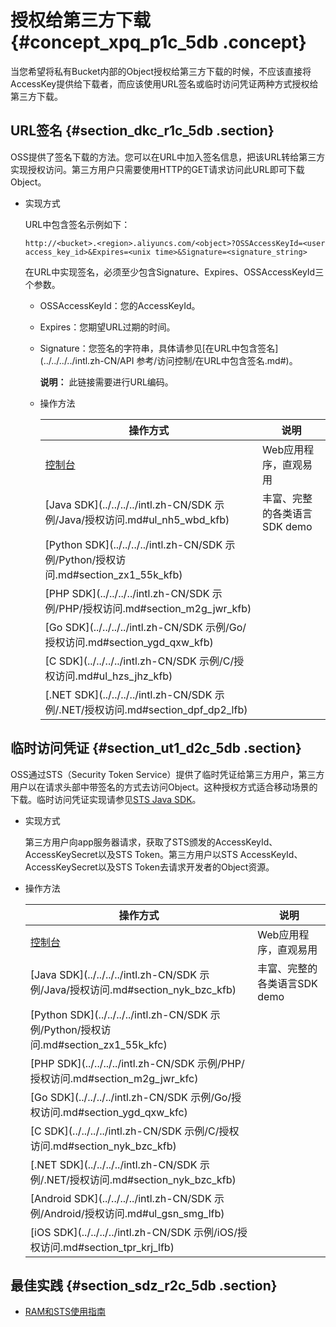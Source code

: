 # 授权给第三方下载 {#concept_xpq_p1c_5db .concept}

当您希望将私有Bucket内部的Object授权给第三方下载的时候，不应该直接将AccessKey提供给下载者，而应该使用URL签名或临时访问凭证两种方式授权给第三方下载。

## URL签名 {#section_dkc_r1c_5db .section}

OSS提供了签名下载的方法。您可以在URL中加入签名信息，把该URL转给第三方实现授权访问。第三方用户只需要使用HTTP的GET请求访问此URL即可下载Object。

-   实现方式

    URL中包含签名示例如下：

    ```
    http://<bucket>.<region>.aliyuncs.com/<object>?OSSAccessKeyId=<user access_key_id>&Expires=<unix time>&Signature=<signature_string>
    ```

    在URL中实现签名，必须至少包含Signature、Expires、OSSAccessKeyId三个参数。

    -   OSSAccessKeyId：您的AccessKeyId。
    -   Expires：您期望URL过期的时间。
    -   Signature：您签名的字符串，具体请参见[在URL中包含签名](../../../../intl.zh-CN/API 参考/访问控制/在URL中包含签名.md#)。

        **说明：** 此链接需要进行URL编码。

    -   操作方法

        |操作方式|说明|
        |----|--|
        |[控制台](../../../../intl.zh-CN/控制台用户指南/上传、下载和管理文件/下载文件.md#)|Web应用程序，直观易用|
        |[Java SDK](../../../../intl.zh-CN/SDK 示例/Java/授权访问.md#ul_nh5_wbd_kfb)|丰富、完整的各类语言SDK demo|
        |[Python SDK](../../../../intl.zh-CN/SDK 示例/Python/授权访问.md#section_zx1_55k_kfb)|
        |[PHP SDK](../../../../intl.zh-CN/SDK 示例/PHP/授权访问.md#section_m2g_jwr_kfb)|
        |[Go SDK](../../../../intl.zh-CN/SDK 示例/Go/授权访问.md#section_ygd_qxw_kfb)|
        |[C SDK](../../../../intl.zh-CN/SDK 示例/C/授权访问.md#ul_hzs_jhz_kfb)|
        |[.NET SDK](../../../../intl.zh-CN/SDK 示例/.NET/授权访问.md#section_dpf_dp2_lfb)|


## 临时访问凭证 {#section_ut1_d2c_5db .section}

OSS通过STS（Security Token Service）提供了临时凭证给第三方用户，第三方用户以在请求头部中带签名的方式去访问Object。这种授权方式适合移动场景的下载。临时访问凭证实现请参见[STS Java SDK](https://www.alibabacloud.com/help/doc-detail/28786.htm)。

-   实现方式

    第三方用户向app服务器请求，获取了STS颁发的AccessKeyId、AccessKeySecret以及STS Token。第三方用户以STS AccessKeyId、AccessKeySecret以及STS Token去请求开发者的Object资源。

-   操作方法

    |操作方式|说明|
    |----|--|
    |[控制台](../../../../intl.zh-CN/控制台用户指南/上传、下载和管理文件/下载文件.md#)|Web应用程序，直观易用|
    |[Java SDK](../../../../intl.zh-CN/SDK 示例/Java/授权访问.md#section_nyk_bzc_kfb)|丰富、完整的各类语言SDK demo|
    |[Python SDK](../../../../intl.zh-CN/SDK 示例/Python/授权访问.md#section_zx1_55k_kfc)|
    |[PHP SDK](../../../../intl.zh-CN/SDK 示例/PHP/授权访问.md#section_m2g_jwr_kfc)|
    |[Go SDK](../../../../intl.zh-CN/SDK 示例/Go/授权访问.md#section_ygd_qxw_kfc)|
    |[C SDK](../../../../intl.zh-CN/SDK 示例/C/授权访问.md#section_nyk_bzc_kfb)|
    |[.NET SDK](../../../../intl.zh-CN/SDK 示例/.NET/授权访问.md#section_nyk_bzc_kfb)|
    |[Android SDK](../../../../intl.zh-CN/SDK 示例/Android/授权访问.md#ul_gsn_smg_lfb)|
    |[iOS SDK](../../../../intl.zh-CN/SDK 示例/iOS/授权访问.md#section_tpr_krj_lfb)|


## 最佳实践 {#section_sdz_r2c_5db .section}

-   [RAM和STS使用指南](../../../../intl.zh-CN/开发指南/隐藏/权限管理/权限管理概述.md#)

